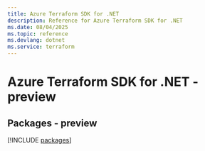 ```yaml
---
title: Azure Terraform SDK for .NET
description: Reference for Azure Terraform SDK for .NET
ms.date: 08/04/2025
ms.topic: reference
ms.devlang: dotnet
ms.service: terraform
---
```

# Azure Terraform SDK for .NET - preview
## Packages - preview
[!INCLUDE [packages](terraform-index.md)]